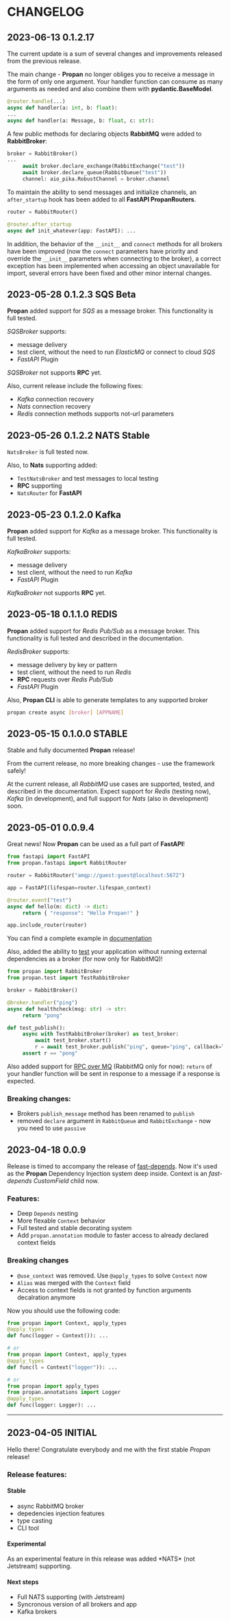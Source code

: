 # CHANGELOG

## 2023-06-13 **0.1.2.17**

The current update is a sum of several changes and improvements released from the previous release.

The main change - **Propan** no longer obliges you to receive a message in the form of only one argument.
Your handler function can consume as many arguments as needed and also combine them with **pydantic.BaseModel**.

```python
@router.handle(...)
async def handler(a: int, b: float):
...
async def handler(a: Message, b: float, c: str):
```

A few public methods for declaring objects **RabbitMQ** were added to **RabbitBroker**:

```python
broker = RabbitBroker()
...
     await broker.declare_exchange(RabbitExchange("test"))
     await broker.declare_queue(RabbitQueue("test"))
     channel: aio_pika.RobustChannel = broker.channel
```

To maintain the ability to send messages and initialize channels, an `after_startup` hook has been added to all **FastAPI PropanRouters**.

```python
router = RabbitRouter()

@router.after_startup
async def init_whatever(app: FastAPI): ...
```

In addition, the behavior of the `__init__` and `connect` methods for all brokers have been improved (now the `connect` parameters have priority and override the `__init__` parameters when connecting to the broker), a correct exception has been implemented when accessing an object unavailable for import, several errors have been fixed and other minor internal changes.

## 2023-05-28 **0.1.2.3** SQS Beta

**Propan** added support for *SQS* as a message broker. This functionality is full tested.

*SQSBroker* supports:

* message delivery
* test client, without the need to run *ElasticMQ* or connect to cloud *SQS*
* *FastAPI* Plugin

*SQSBroker* not supports **RPC** yet.

Also, current release include the following fixes:

* *Kafka* connection recovery
* *Nats* connection recovery
* *Redis* connection methods supports not-url parameters

## 2023-05-26 **0.1.2.2** NATS Stable

`NatsBroker` is full tested now.

Also, to **Nats** supporting added:

* `TestNatsBroker` and test messages to local testing
* **RPC** supporting
* `NatsRouter` for **FastAPI**

## 2023-05-23 **0.1.2.0** Kafka

**Propan** added support for *Kafka* as a message broker. This functionality is full tested.

*KafkaBroker* supports:

* message delivery
* test client, without the need to run *Kafka*
* *FastAPI* Plugin

*KafkaBroker* not supports **RPC** yet.

## 2023-05-18 **0.1.1.0** REDIS

**Propan** added support for *Redis Pub/Sub* as a message broker. This functionality is full tested and described in the documentation.

*RedisBroker* supports:

* message delivery by key or pattern
* test client, without the need to run *Redis*
* **RPC** requests over *Redis Pub/Sub*
* *FastAPI* Plugin

Also, **Propan CLI** is able to generate templates to any supported broker

```bash
propan create async [broker] [APPNAME]
```

## 2023-05-15 **0.1.0.0** STABLE

Stable and fully documented **Propan** release!

From the current release, no more breaking changes - use the framework safely!

At the current release, all *RabbitMQ* use cases are supported, tested, and described in the documentation.
Expect support for *Redis* (testing now), *Kafka* (in development), and full support for *Nats* (also in development) soon.

## 2023-05-01 **0.0.9.4**

Great news! Now **Propan** can be used as a full part of **FastAPI**!

```python
from fastapi import FastAPI
from propan.fastapi import RabbitRouter

router = RabbitRouter("amqp://guest:guest@localhost:5672")

app = FastAPI(lifespan=router.lifespan_context)

@router.event("test")
async def hello(m: dict) -> dict:
     return { "response": "Hello Propan!" }

app.include_router(router)
```

You can find a complete example in [documentation](../integrations/2_fastapi-plugin)

Also, added the ability to [test](../getting_started/7_testing) your application without running external dependencies as a broker (for now only for RabbitMQ)!

```python
from propan import RabbitBroker
from propan.test import TestRabbitBroker

broker = RabbitBroker()

@broker.handler("ping")
async def healthcheck(msg: str) -> str:
     return "pong"

def test_publish():
     async with TestRabbitBroker(broker) as test_broker:
         await test_broker.start()
         r = await test_broker.publish("ping", queue="ping", callback=True)
     assert r == "pong"
```

Also added support for [RPC over MQ](../getting_started/4_broker/5_rpc) (RabbitMQ only for now): `return` of your handler function will be sent in response to a message if a response is expected.

<h3>Breaking changes:</h3>

* Brokers `publish_message` method has been renamed to `publish`
* removed `declare` argument in `RabbitQueue` and `RabbitExchange` - now you need to use `passive`

## 2023-04-18 **0.0.9**

Release is timed to accompany the release of [fast-depends](https://lancetnik.github.io/FastDepends/).
Now it's used as the **Propan** Dependency Injection system deep inside. Context is an *fast-depends CustomField* child now.

<h3>Features:</h3>

* Deep `Depends` nesting
* More flexable `Context` behavior
* Full tested and stable decorating system
* Add `propan.annotation` module to faster access to already declared context fields

<h3>Breaking changes</h3>

* `@use_context` was removed. Use `@apply_types` to solve `Context` now
* `Alias` was merged with the `Context` field
* Access to context fields is not granted by function arguments decalration anymore

Now you should use the following code:

```python
from propan import Context, apply_types
@apply_types
def func(logger = Context()): ...

# or
from propan import Context, apply_types
@apply_types
def func(l = Context("logger")): ...

# or
from propan import apply_types
from propan.annotations import Logger
@apply_types
def func(logger: Logger): ...
```

---

## 2023-04-05 **INITIAL**

Hello there! Congratulate everybody and me with the first stable *Propan* release!

<h3>Release features:</h3>
<h4>Stable</h4>

* async RabbitMQ broker
* depedencies injection features
* type casting
* CLI tool

<h4>Experimental</h4>
As an experimental feature in this release was added *NATS* (not Jetstream) supporting.

<h4>Next steps</h4>

* Full NATS supporting (with Jetstream)
* Syncronous version of all brokers and app
* Kafka brokers
